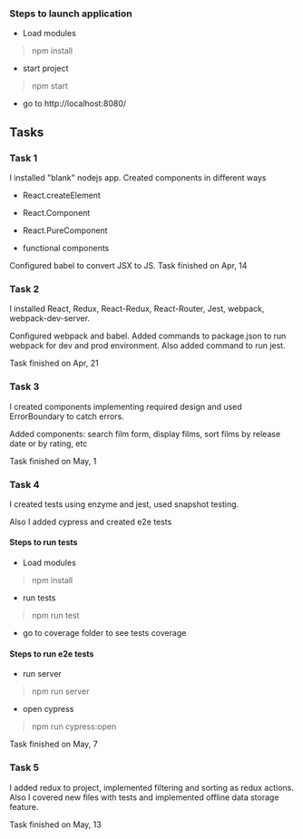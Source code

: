 ### Steps to launch application

* Load modules

> npm install

* start project

> npm start

* go to http://localhost:8080/

## Tasks

### Task 1

I installed "blank" nodejs app. Created components in different ways
* React.createElement

* React.Component

* React.PureComponent

* functional components

Configured babel to convert JSX to JS.
Task finished on Apr, 14

### Task 2

I installed React, Redux, React-Redux, React-Router, Jest, webpack, webpack-dev-server.

Configured webpack and babel. Added commands to package.json to run webpack for dev and prod environment. Also added command to run jest.

Task finished on Apr, 21

### Task 3

I created components implementing required design and used ErrorBoundary to catch errors.

Added components: search film form, display films, sort films by release date or by rating, etc

Task finished on May, 1

### Task 4

I created tests using enzyme and jest, used snapshot testing.

Also I added cypress and created e2e tests

#### Steps to run tests

* Load modules

> npm install

* run tests

> npm run test

* go to coverage folder to see tests coverage

#### Steps to run e2e tests

* run server

> npm run server

* open cypress

> npm run cypress:open

Task finished on May, 7

### Task 5

I added redux to project, implemented filtering and sorting as redux actions. Also I covered new files with tests and implemented offline data storage feature.

Task finished on May, 13